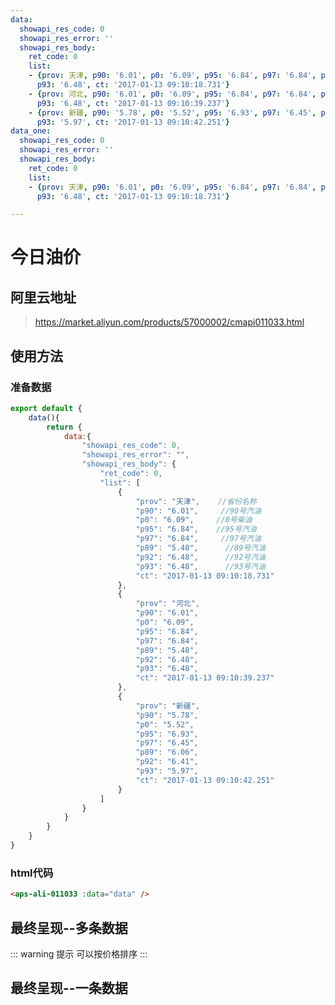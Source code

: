 ```yaml
---
data:
  showapi_res_code: 0
  showapi_res_error: ''
  showapi_res_body:
    ret_code: 0
    list:
    - {prov: 天津, p90: '6.01', p0: '6.09', p95: '6.84', p97: '6.84', p89: '5.48', p92: '6.48',
      p93: '6.48', ct: '2017-01-13 09:10:18.731'}
    - {prov: 河北, p90: '6.01', p0: '6.09', p95: '6.84', p97: '6.84', p89: '5.48', p92: '6.48',
      p93: '6.48', ct: '2017-01-13 09:10:39.237'}
    - {prov: 新疆, p90: '5.78', p0: '5.52', p95: '6.93', p97: '6.45', p89: '6.06', p92: '6.41',
      p93: '5.97', ct: '2017-01-13 09:10:42.251'}
data_one:
  showapi_res_code: 0
  showapi_res_error: ''
  showapi_res_body:
    ret_code: 0
    list:
    - {prov: 天津, p90: '6.01', p0: '6.09', p95: '6.84', p97: '6.84', p89: '5.48', p92: '6.48',
      p93: '6.48', ct: '2017-01-13 09:10:18.731'}

---
```

# 今日油价

## 阿里云地址
> https://market.aliyun.com/products/57000002/cmapi011033.html

## 使用方法

### 准备数据

```js
export default {
    data(){
        return {
            data:{
                "showapi_res_code": 0,
                "showapi_res_error": "",
                "showapi_res_body": {
                    "ret_code": 0,
                    "list": [
                        {
                            "prov": "天津",    //省份名称
                            "p90": "6.01",     //90号汽油
                            "p0": "6.09",     //0号柴油
                            "p95": "6.84",    //95号汽油
                            "p97": "6.84",     //97号汽油
                            "p89": "5.48",      //89号汽油
                            "p92": "6.48",      //92号汽油
                            "p93": "6.48",      //93号汽油
                            "ct": "2017-01-13 09:10:18.731"     
                        },
                        {
                            "prov": "河北",
                            "p90": "6.01",
                            "p0": "6.09",
                            "p95": "6.84",
                            "p97": "6.84",
                            "p89": "5.48",
                            "p92": "6.48",
                            "p93": "6.48",
                            "ct": "2017-01-13 09:10:39.237"
                        },
                        {
                            "prov": "新疆",
                            "p90": "5.78",
                            "p0": "5.52",
                            "p95": "6.93",
                            "p97": "6.45",
                            "p89": "6.06",
                            "p92": "6.41",
                            "p93": "5.97",
                            "ct": "2017-01-13 09:10:42.251"
                        }
                    ]
                }
            }
        }
    }
}
```

### html代码

```html 
<aps-ali-011033 :data="data" />
```

## 最终呈现--多条数据

::: warning 提示
 可以按价格排序
:::

<aps-ali-011033 :data="$frontmatter.data"  class="mt-10"  />

## 最终呈现--一条数据


<aps-ali-011033 :data="$frontmatter.data_one"  class="mt-10"  />

 <style>
table{
    margin:0;
    border-collapse: collapse;
}
thead {
    display: table-header-group;
    vertical-align: middle;
    border-color: inherit;
}
</style>